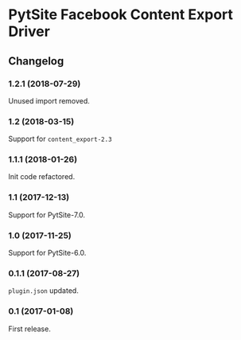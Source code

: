 # PytSite Facebook Content Export Driver


## Changelog


### 1.2.1 (2018-07-29)

Unused import removed.


### 1.2 (2018-03-15)

Support for `content_export-2.3`


### 1.1.1 (2018-01-26)

Init code refactored.


### 1.1 (2017-12-13)

Support for PytSite-7.0.


### 1.0 (2017-11-25)

Support for PytSite-6.0.


### 0.1.1 (2017-08-27)

`plugin.json` updated.


### 0.1 (2017-01-08)

First release.
